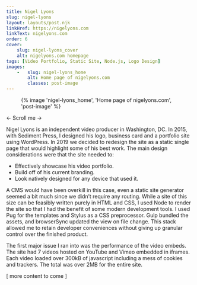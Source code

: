 ```yaml
---
title: Nigel Lyons
slug: nigel-lyons
layout: layouts/post.njk
linkHref: https://nigelyons.com
linkText: nigelyons.com
order: 6
cover:
    slug: nigel-lyons_cover
    alt: nigelyons.com homepage
tags: [Video Portfolio, Static Site, Node.js, Logo Design]
images:
    -   slug: nigel-lyons_home
        alt: Home page of nigelyons.com
        classes: post-image
---
```

<div class="mobile-scroll">
    <figure>
        {% image 'nigel-lyons_home', 'Home page of nigelyons.com', 'post-image' %}
    </figure>
    <div class="mobile-scroll-caption">← Scroll me →</div>
</div>

Nigel Lyons is an independent video producer in Washington, DC. In 2015, with Sediment Press, I designed his logo, business card and a portfolio site using WordPress. In 2019 we decided to redesign the site as a static single page that would highlight some of his best work. The main design considerations were that the site needed to: 

 - Effectively showcase his video portfolio.
 - Build off of his current branding.
 - Look natively designed for any device that used it.

A CMS would have been overkill in this case, even a static site generator seemed a bit much since we didn’t require any routing. While a site of this size can be feasibly written purely in HTML and CSS, I used Node to render the site so that I had the benefit of some modern development tools. I used Pug for the templates and Stylus as a CSS preprocessor. Gulp bundled the assets, and browserSync updated the view on file change. This stack allowed me to retain developer conveniences without giving up granular control over the finished product.

The first major issue I ran into was the performance of the video embeds. The site had 7 videos hosted on YouTube and Vimeo embedded in iframes. Each video loaded over 300kB of javascript including a mess of cookies and trackers. The total was over 2MB for the entire site.

[ more content to come ]

